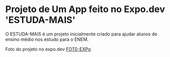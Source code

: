# Projeto de Um App feito no Expo.dev 'ESTUDA-MAIS'

O ESTUDA-MAIS é um projeto inicialmente criado para ajudar alunos de ensino médio nos estudo para o ENEM.

Foto do projeto no expo.dev
[FOT0-EXPo](./assets/foto-dev-expo.png)
